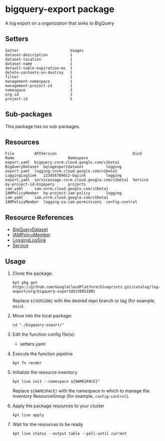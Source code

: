 # bigquery-export package

A log export on a organization that sinks to BigQuery

## Setters

```
Setter                       Usages
dataset-description          1
dataset-location             1
dataset-name                 1
default-table-expiration-ms  1
delete-contents-on-destroy   1
filter                       1
management-namespace         1
management-project-id        1
namespace                    3
org-id                       3
project-id                   5
```

## Sub-packages

This package has no sub-packages.

## Resources

```
File         APIVersion                                  Kind             Name                        Namespace
export.yaml  bigquery.cnrm.cloud.google.com/v1beta1      BigQueryDataset  bqlogexportdataset          logging
export.yaml  logging.cnrm.cloud.google.com/v1beta1       LoggingLogSink   123456789012-bqsink         logging
export.yaml  serviceusage.cnrm.cloud.google.com/v1beta1  Service          my-project-id-bigquery      projects
iam.yaml     iam.cnrm.cloud.google.com/v1beta1           IAMPolicyMember  bq-project-iam-policy       logging
iam.yaml     iam.cnrm.cloud.google.com/v1beta1           IAMPolicyMember  logging-sa-iam-permissions  config-control
```

## Resource References

- [BigQueryDataset](https://cloud.google.com/config-connector/docs/reference/resource-docs/bigquery/bigquerydataset)
- [IAMPolicyMember](https://cloud.google.com/config-connector/docs/reference/resource-docs/iam/iampolicymember)
- [LoggingLogSink](https://cloud.google.com/config-connector/docs/reference/resource-docs/logging/logginglogsink)
- [Service](https://cloud.google.com/config-connector/docs/reference/resource-docs/serviceusage/service)

## Usage

1.  Clone the package:
    ```
    kpt pkg get https://github.com/GoogleCloudPlatform/blueprints.git/catalog/log-export/org/bigquery-export@${VERSION}
    ```
    Replace `${VERSION}` with the desired repo branch or tag
    (for example, `main`).

1.  Move into the local package:
    ```
    cd "./bigquery-export/"
    ```

1.  Edit the function config file(s):
    - setters.yaml

1.  Execute the function pipeline
    ```
    kpt fn render
    ```

1.  Initialize the resource inventory
    ```
    kpt live init --namespace ${NAMESPACE}"
    ```
    Replace `${NAMESPACE}` with the namespace in which to manage
    the inventory ResourceGroup (for example, `config-control`).

1.  Apply the package resources to your cluster
    ```
    kpt live apply
    ```

1.  Wait for the resources to be ready
    ```
    kpt live status --output table --poll-until current
    ```

